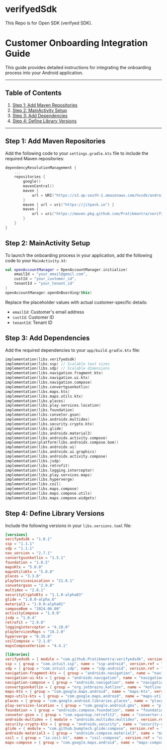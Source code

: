 # verifyedSdk
This Repo is for Open SDK (verifyed SDK).

# Customer Onboarding Integration Guide
This guide provides detailed instructions for integrating the onboarding process into your Android application.

---

## Table of Contents

1. [Step 1: Add Maven Repositories](#step-1-add-maven-repositories)
2. [Step 2: MainActivity Setup](#step-2-mainactivity-setup)
3. [Step 3: Add Dependencies](#step-3-add-dependencies)
4. [Step 4: Define Library Versions](#step-4-define-library-versions)

---

## Step 1: Add Maven Repositories

Add the following code to your `settings.gradle.kts` file to include the required Maven repositories:

```kotlin
dependencyResolutionManagement {
    ...
    repositories {
        google()
        mavenCentral()
        maven {
            url = URI("https://s3.ap-south-1.amazonaws.com/hvsdk/android/releases")
        }
        maven { url = uri("https://jitpack.io") }
        maven {
            url = uri("https://maven.pkg.github.com/Pratikmontra/verifyedsdk")
        }
    }
}
```

## Step 2: MainActivity Setup

To launch the onboarding process in your application, add the following code to your `MainActivity.kt`:

```kotlin
val openAccountManager = OpenAccountManager.initialize(
    emailId = "your_email@gmail.com", 
    custId = "your_customer_id", 
    tenantId = "your_tenant_id"
)
openAccountManager.openOnBoarding(this)
```

Replace the placeholder values with actual customer-specific details:
- `emailId`: Customer's email address
- `custId`: Customer ID
- `tenantId`: Tenant ID

## Step 3: Add Dependencies

Add the required dependencies to your `app/build.gradle.kts` file:

```kotlin
implementation(libs.verifyedsdk)
implementation(libs.ssp) // Scalable text sizes
implementation(libs.sdp) // Scalable dimensions
implementation(libs.navigation.fragment.ktx)
implementation(libs.navigation.ui.ktx)
implementation(libs.navigation.compose)
implementation(libs.convertgsonkotlin)
implementation(libs.maps.ktx)
implementation(libs.maps.utils.ktx)
implementation(libs.places)
implementation(libs.play.services.location)
implementation(libs.foundation)
implementation(libs.convetor.gson)
implementation(libs.androidx.multidex)
implementation(libs.security.crypto.ktx)
implementation(libs.glide)
implementation(libs.androidx.material3)
implementation(libs.androidx.activity.compose)
implementation(platform(libs.androidx.compose.bom))
implementation(libs.androidx.ui)
implementation(libs.androidx.ui.graphics)
implementation(libs.androidx.activity.compose)
implementation(libs.jsdp)
implementation(libs.retrofit)
implementation(libs.logging.interceptor)
implementation(libs.play.services.maps)
implementation(libs.hyperverge)
implementation(libs.coil)
implementation(libs.maps.compose)
implementation(libs.maps.compose.utils)
implementation(libs.maps.compose.widgets)
```

## Step 4: Define Library Versions

Include the following versions in your `libs.versions.toml` file:

```toml
[versions]
verifyedsdk = "1.0.1"
ssp = "1.1.1"
sdp = "1.1.1"
nav_version = "2.7.1"
convertgsonkotlin = "1.5.1"
foundation = "1.0.5"
mapsKtx = "5.0.0"
mapsUtilsKtx = "5.0.0"
places = "3.3.0"
playServicesLocation = "21.0.1"
convetergson = "2.9.0"
multidex = "2.0.1"
securityCryptoKtx = "1.1.0-alpha03"
glide = "1.0.0-alpha.6"
material3 = "1.0.0-alpha02"
composeBom = "2024.06.00"
activityCompose = "1.9.0"
jsdp = "1.0.4"
retrofit = "2.9.0"
logginginterceptor = "4.10.0"
playServicesMaps = "18.2.0"
hyperverge = "0.35.0"
coilCompose = "2.1.0"
mapsComposeVersion = "4.4.1"

[libraries]
verifyedsdk = { module = "com.github.Pratikmontra:verifyedsdk", version.ref = "verifyedsdk" }
ssp = { group = "com.intuit.ssp", name = "ssp-android", version.ref = "ssp" }
sdp = { group = "com.intuit.sdp", name = "sdp-android", version.ref = "sdp" }
navigation-fragment-ktx = { group = "androidx.navigation", name = "navigation-fragment-ktx", version.ref = "nav_version" }
navigation-ui-ktx = { group = "androidx.navigation", name = "navigation-ui-ktx", version.ref = "nav_version" }
navigation-compose = { group = "androidx.navigation", name = "navigation-compose", version.ref = "nav_version" }
convertgsonkotlin = { group = "org.jetbrains.kotlinx", name = "kotlinx-serialization-json", version.ref = "convertgsonkotlin" }
maps-ktx = { group = "com.google.maps.android", name = "maps-ktx", version.ref = "mapsKtx" }
maps-utils-ktx = { group = "com.google.maps.android", name = "maps-utils-ktx", version.ref = "mapsUtilsKtx" }
places = { group = "com.google.android.libraries.places", name = "places", version.ref = "places" }
play-services-location = { group = "com.google.android.gms", name = "play-services-location", version.ref = "playServicesLocation" }
foundation = { group = "androidx.compose.foundation", name = "foundation", version.ref = "foundation" }
convetor-gson = { group = "com.squareup.retrofit2", name = "converter-gson", version.ref = "convetergson" }
androidx-multidex = { module = "androidx.multidex:multidex", version.ref = "multidex" }
security-crypto-ktx = { group = "androidx.security", name = "security-crypto", version.ref = "securityCryptoKtx" }
glide = { module = "com.github.bumptech.glide:compose", version.ref = "glide" }
androidx-material3 = { group = "androidx.compose.material3", name = "material3", version.ref = "material3" }
coil = { group = "io.coil-kt", name = "coil-compose", version.ref = "coilCompose" }
maps-compose = { group = "com.google.maps.android", name = "maps-compose", version.ref = "mapsComposeVersion" }
```

